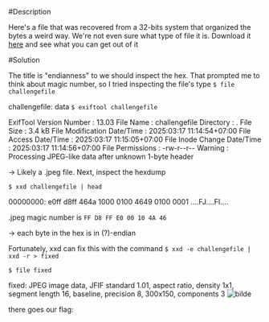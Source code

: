 #Description

Here's a file that was recovered from a 32-bits system that organized the bytes a weird way. 
We're not even sure what type of file it is. 
Download it [here](https://artifacts.picoctf.net/c_titan/112/challengefile) and see what you can get out of it 

#Solution

The title is "endianness" to we should inspect the hex. That prompted me to think about magic number, so I tried inspecting the file's type
`$ file challengefile`

challengefile: data
`$ exiftool challengefile` 

ExifTool Version Number         : 13.03
File Name                       : challengefile
Directory                       : .
File Size                       : 3.4 kB
File Modification Date/Time     : 2025:03:17 11:14:54+07:00
File Access Date/Time           : 2025:03:17 11:15:05+07:00
File Inode Change Date/Time     : 2025:03:17 11:14:56+07:00
File Permissions                : -rw-r--r--
Warning                         : Processing JPEG-like data after unknown 1-byte header

-> Likely a .jpeg file. Next, inspect the hexdump

`$ xxd challengefile | head`

00000000: e0ff d8ff 464a 1000 0100 4649 0100 0001  ....FJ....FI....

.jpeg magic number is 
`FF D8 FF E0 00 10 4A 46`

-> each byte in the hex is in (?)-endian

Fortunately, xxd can fix this with the command
`$ xxd -e challengefile | xxd -r > fixed`

`$ file fixed`

fixed: JPEG image data, JFIF standard 1.01, aspect ratio, density 1x1, segment length 16, baseline, precision 8, 300x150, components 3
![bilde](https://github.com/user-attachments/assets/57c4d477-3641-44fc-bcf3-f1e1168c85d7)

there goes our flag: 
